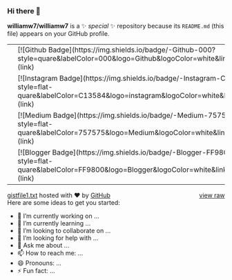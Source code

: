 ### Hi there 👋


**williamw7/williamw7** is a ✨ _special_ ✨ repository because its `README.md` (this file) appears on your GitHub profile.
<div id="gist105344982" class="gist"> <div class="gist-file"> <div class="gist-data"> <div class="js-gist-file-update-container js-task-list-container file-box"> <div id="file-gistfile1-txt" class="file my-2"> <div itemprop="text" class="Box-body p-0 blob-wrapper data type-text "> <table class="highlight tab-size js-file-line-container" data-tab-size="8" data-paste-markdown-skip> <tr> <td id="file-gistfile1-txt-L1" class="blob-num js-line-number" data-line-number="1"></td> <td id="file-gistfile1-txt-LC1" class="blob-code blob-code-inner js-file-line">[![Github Badge](https://img.shields.io/badge/-Github-000?style=quare&amp;labelColor=000&amp;logo=Github&amp;logoColor=white&amp;link=link)](link) </td> </tr> <tr> <td id="file-gistfile1-txt-L2" class="blob-num js-line-number" data-line-number="2"></td> <td id="file-gistfile1-txt-LC2" class="blob-code blob-code-inner js-file-line">[![Instagram Badge](https://img.shields.io/badge/-Instagram-C13584?style=flat-quare&amp;labelColor=C13584&amp;logo=instagram&amp;logoColor=white&amp;link=link)](link) </td> </tr> <tr> <td id="file-gistfile1-txt-L3" class="blob-num js-line-number" data-line-number="3"></td> <td id="file-gistfile1-txt-LC3" class="blob-code blob-code-inner js-file-line">[![Medium Badge](https://img.shields.io/badge/-Medium-757575?style=flat-quare&amp;labelColor=757575&amp;logo=Medium&amp;logoColor=white&amp;link=link)](link) </td> </tr> <tr> <td id="file-gistfile1-txt-L4" class="blob-num js-line-number" data-line-number="4"></td> <td id="file-gistfile1-txt-LC4" class="blob-code blob-code-inner js-file-line">[![Blogger Badge](https://img.shields.io/badge/-Blogger-FF9800?style=flat-quare&amp;labelColor=FF9800&amp;logo=Blogger&amp;logoColor=white&amp;link=link)](link)</td> </tr> </table> </div> </div> </div> </div> <div class="gist-meta"> <a href="https://gist.github.com/trial-acc/6e1b26b6b94c6ed2ae55a2fae862ce34/raw/c1f0f02fd2159a2b8bdf5696c07aaeda1c91f832/gistfile1.txt" style="float:right">view raw</a> <a href="https://gist.github.com/trial-acc/6e1b26b6b94c6ed2ae55a2fae862ce34#file-gistfile1-txt">gistfile1.txt</a> hosted with &#10084; by <a href="https://github.com">GitHub</a> </div> </div> </div>
Here are some ideas to get you started:

- 🔭 I’m currently working on ...
- 🌱 I’m currently learning ...
- 👯 I’m looking to collaborate on ...
- 🤔 I’m looking for help with ...
- 💬 Ask me about ...
- 📫 How to reach me: ...
- 😄 Pronouns: ...
- ⚡ Fun fact: ...



